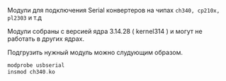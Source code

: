 Модули для подключения Serial конвертеров на чипах `ch340, cp210x, pl2303` и т.д

Модули собраны с версией ядра 3.14.28 ( kernel314 ) и могут не работать в других ядрах.

Подгрузить нужный модуль можно слудующим образом.

```php
modprobe usbserial
insmod ch340.ko
```
